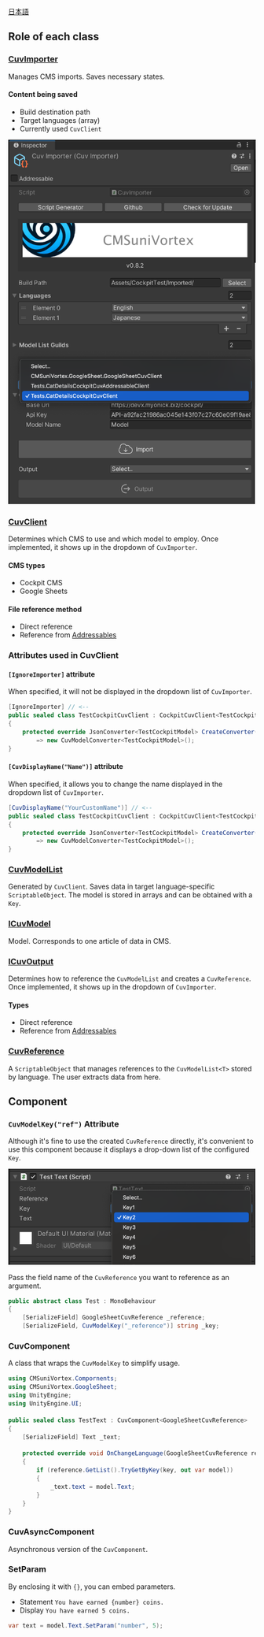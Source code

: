 [日本語](RelationshipsBetweenClasses_jp.md)

## Role of each class

### [CuvImporter](https://github.com/IShix-g/CMSuniVortex/blob/main/Packages/CMSuniVortex/Runtime/CuvImporter.cs)

Manages CMS imports. Saves necessary states.

#### Content being saved

- Build destination path
- Target languages (array) 
- Currently used `CuvClient`

<img src="assets/select_client.png" width="600"/>

### [CuvClient](https://github.com/IShix-g/CMSuniVortex/blob/main/Packages/CMSuniVortex/Runtime/CuvClient.cs)

Determines which CMS to use and which model to employ. Once implemented, it shows up in the dropdown of `CuvImporter`.

#### CMS types

- Cockpit CMS
- Google Sheets

#### File reference method

- Direct reference
- Reference from [Addressables](https://docs.unity3d.com/Packages/com.unity.addressables@1.19/manual/index.html)

### Attributes used in CuvClient

#### `[IgnoreImporter]` attribute
When specified, it will not be displayed in the dropdown list of `CuvImporter`.

```csharp
[IgnoreImporter] // <--
public sealed class TestCockpitCuvClient : CockpitCuvClient<TestCockpitModel, TestCockpitCuvModelList>
{
    protected override JsonConverter<TestCockpitModel> CreateConverter()
        => new CuvModelConverter<TestCockpitModel>();
}

```

#### `[CuvDisplayName("Name")]` attribute
When specified, it allows you to change the name displayed in the dropdown list of `CuvImporter`.

```csharp
[CuvDisplayName("YourCustomName")] // <--
public sealed class TestCockpitCuvClient : CockpitCuvClient<TestCockpitModel, TestCockpitCuvModelList>
{
    protected override JsonConverter<TestCockpitModel> CreateConverter()
        => new CuvModelConverter<TestCockpitModel>();
}

```

### [CuvModelList](https://github.com/IShix-g/CMSuniVortex/blob/main/Packages/CMSuniVortex/Runtime/CuvModelList.cs)

Generated by `CuvClient`. Saves data in target language-specific `ScriptableObject`. The model is stored in arrays and can be obtained with a `Key`.

### [ICuvModel](https://github.com/IShix-g/CMSuniVortex/blob/main/Packages/CMSuniVortex/Runtime/ICuvModel.cs)

Model. Corresponds to one article of data in CMS.

### [ICuvOutput](https://github.com/IShix-g/CMSuniVortex/blob/main/Packages/CMSuniVortex/Runtime/ICuvOutput.cs)

Determines how to reference the `CuvModelList` and creates a `CuvReference`. Once implemented, it shows up in the dropdown of `CuvImporter`.

#### Types

- Direct reference
- Reference from [Addressables](https://docs.unity3d.com/Packages/com.unity.addressables@1.19/manual/index.html)

### [CuvReference](https://github.com/IShix-g/CMSuniVortex/blob/main/Packages/CMSuniVortex/Runtime/CuvReference.cs)

A `ScriptableObject` that manages references to the `CuvModelList<T>` stored by language. The user extracts data from here.

## Component

### `CuvModelKey("ref")` Attribute

Although it's fine to use the created `CuvReference` directly, it's convenient to use this component because it displays a drop-down list of the configured `Key`.

<img src="assets/googleSheet/cuv_model_key.png" width="600"/>

Pass the field name of the `CuvReference` you want to reference as an argument.

```csharp
public abstract class Test : MonoBehaviour
{
    [SerializeField] GoogleSheetCuvReference _reference;
    [SerializeField, CuvModelKey("_reference")] string _key;

```

### CuvComponent

A class that wraps the `CuvModelKey` to simplify usage.

```csharp
using CMSuniVortex.Compornents;
using CMSuniVortex.GoogleSheet;
using UnityEngine;
using UnityEngine.UI;

public sealed class TestText : CuvComponent<GoogleSheetCuvReference>
{
    [SerializeField] Text _text;
        
    protected override void OnChangeLanguage(GoogleSheetCuvReference reference, string key)
    {
        if (reference.GetList().TryGetByKey(key, out var model))
        {
            _text.text = model.Text;
        }
    }
}
```

### CuvAsyncComponent

Asynchronous version of the `CuvComponent`.

### SetParam

By enclosing it with `{}`, you can embed parameters.

- Statement  `You have earned {number} coins.`
- Display `You have earned 5 coins.`

```csharp
var text = model.Text.SetParam("number", 5);
```
